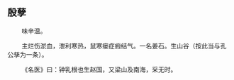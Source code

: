 ## 殷孽
<p>&emsp;&emsp;
味辛温。
</p>
<p>&emsp;&emsp;
主烂伤淤血，泄利寒热，鼠寒瘘症瘕结气。一名姜石。生山谷（按此当与孔公孳为一条）。
</p>
<p>&emsp;&emsp;
《名医》曰：钟乳根也生赵国，又梁山及南海，采无时。
</p>
